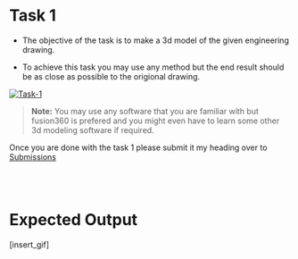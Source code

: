 # Task 1

* The objective of the task is to make a 3d model of the given engineering drawing.

* To achieve this task you may use any method but the end result should be as close as possible to the origional drawing.

<a href="https://ibb.co/PFjRcyY"><img src="https://i.ibb.co/fqFbkWS/Task-1.png" alt="Task-1" border="0"></a>

>**Note:** You may use any software that you are familiar with but fusion360 is prefered and you might even have to learn some other 3d modeling software if required.

Once you are done with the task 1 please submit it my heading over to [Submissions](./submissions.md)

<br></br>

# Expected Output
\[insert_gif\]


